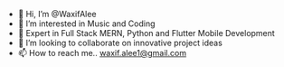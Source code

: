 - 👋 Hi, I’m @WaxifAlee
- 👀 I’m interested in Music and Coding
- 🌱 Expert in Full Stack MERN, Python and Flutter Mobile Development
- 💞️ I’m looking to collaborate on innovative project ideas
- 📫 How to reach me.. waxif.alee1@gmail.com

<!---
WaxifAlee/WaxifAlee is a ✨ special ✨ repository because its `README.md` (this file) appears on your GitHub profile.
You can click the Preview link to take a look at your changes.
--->

